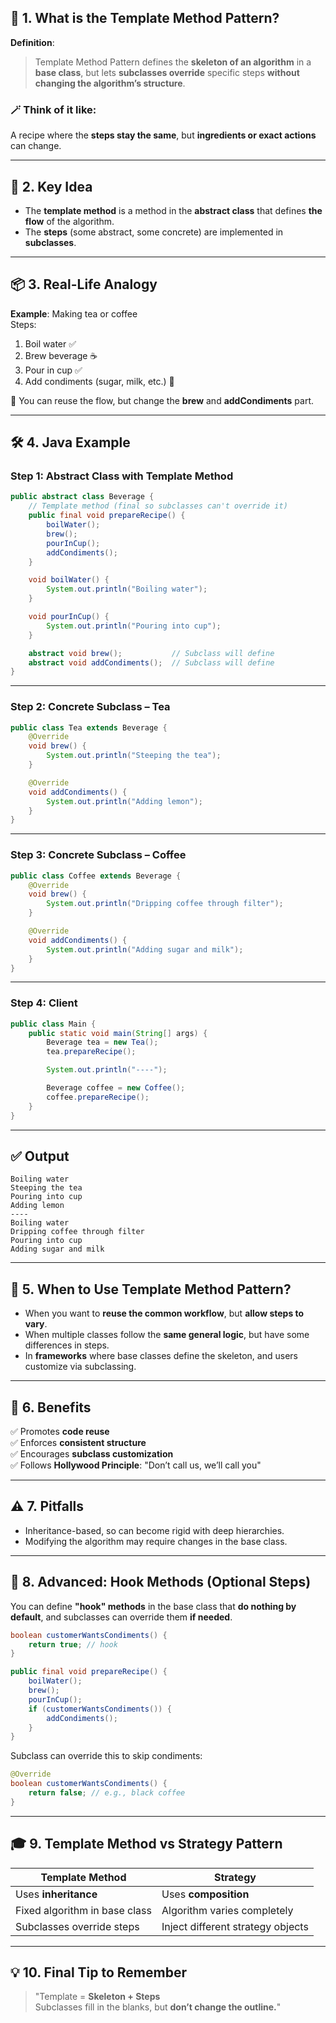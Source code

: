 ## 🧠 1. What is the Template Method Pattern?

**Definition**:
> Template Method Pattern defines the **skeleton of an algorithm** in a **base class**, but lets **subclasses override** specific steps **without changing the algorithm’s structure**.

### 🪄 Think of it like:
A recipe where the **steps stay the same**, but **ingredients or exact actions** can change.

---

## 🧩 2. Key Idea

- The **template method** is a method in the **abstract class** that defines **the flow** of the algorithm.
- The **steps** (some abstract, some concrete) are implemented in **subclasses**.

---

## 📦 3. Real-Life Analogy

**Example**: Making tea or coffee  
Steps:
1. Boil water ✅
2. Brew beverage ☕
3. Pour in cup ✅
4. Add condiments (sugar, milk, etc.) 🍯

🔁 You can reuse the flow, but change the **brew** and **addCondiments** part.

---

## 🛠️ 4. Java Example

### Step 1: Abstract Class with Template Method

```java
public abstract class Beverage {
    // Template method (final so subclasses can't override it)
    public final void prepareRecipe() {
        boilWater();
        brew();
        pourInCup();
        addCondiments();
    }

    void boilWater() {
        System.out.println("Boiling water");
    }

    void pourInCup() {
        System.out.println("Pouring into cup");
    }

    abstract void brew();           // Subclass will define
    abstract void addCondiments();  // Subclass will define
}
```

---

### Step 2: Concrete Subclass – Tea

```java
public class Tea extends Beverage {
    @Override
    void brew() {
        System.out.println("Steeping the tea");
    }

    @Override
    void addCondiments() {
        System.out.println("Adding lemon");
    }
}
```

---

### Step 3: Concrete Subclass – Coffee

```java
public class Coffee extends Beverage {
    @Override
    void brew() {
        System.out.println("Dripping coffee through filter");
    }

    @Override
    void addCondiments() {
        System.out.println("Adding sugar and milk");
    }
}
```

---

### Step 4: Client

```java
public class Main {
    public static void main(String[] args) {
        Beverage tea = new Tea();
        tea.prepareRecipe();

        System.out.println("----");

        Beverage coffee = new Coffee();
        coffee.prepareRecipe();
    }
}
```

---

## ✅ Output

```
Boiling water
Steeping the tea
Pouring into cup
Adding lemon
----
Boiling water
Dripping coffee through filter
Pouring into cup
Adding sugar and milk
```

---

## 🎯 5. When to Use Template Method Pattern?

- When you want to **reuse the common workflow**, but **allow steps to vary**.
- When multiple classes follow the **same general logic**, but have some differences in steps.
- In **frameworks** where base classes define the skeleton, and users customize via subclassing.

---

## 🧠 6. Benefits

✅ Promotes **code reuse**  
✅ Enforces **consistent structure**  
✅ Encourages **subclass customization**  
✅ Follows **Hollywood Principle**: "Don’t call us, we’ll call you"

---

## ⚠️ 7. Pitfalls

- Inheritance-based, so can become rigid with deep hierarchies.
- Modifying the algorithm may require changes in the base class.

---

## 🧪 8. Advanced: Hook Methods (Optional Steps)

You can define **"hook" methods** in the base class that **do nothing by default**, and subclasses can override them **if needed**.

```java
boolean customerWantsCondiments() {
    return true; // hook
}

public final void prepareRecipe() {
    boilWater();
    brew();
    pourInCup();
    if (customerWantsCondiments()) {
        addCondiments();
    }
}
```

Subclass can override this to skip condiments:

```java
@Override
boolean customerWantsCondiments() {
    return false; // e.g., black coffee
}
```

---

## 🎓 9. Template Method vs Strategy Pattern

| Template Method | Strategy |
|---|---|
| Uses **inheritance** | Uses **composition** |
| Fixed algorithm in base class | Algorithm varies completely |
| Subclasses override steps | Inject different strategy objects |

---

## 💡 10. Final Tip to Remember

> "Template = **Skeleton + Steps**  
Subclasses fill in the blanks, but **don’t change the outline.**"
